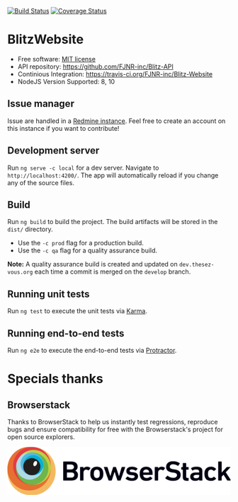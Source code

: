 [![Build Status](https://travis-ci.org/FJNR-inc/Blitz-Website.svg?branch=master)](https://travis-ci.org/FJNR-inc/Blitz-Website)
[![Coverage Status](https://coveralls.io/repos/github/FJNR-inc/Blitz-Website/badge.svg?branch=master)](https://coveralls.io/github/FJNR-inc/Blitz-Website?branch=master)

# BlitzWebsite

 - Free software: [MIT license](https://github.com/FJNR-inc/Blitz-Website/blob/master/LICENSE)
 - API repository: https://github.com/FJNR-inc/Blitz-API
 - Continious Integration: https://travis-ci.org/FJNR-inc/Blitz-Website
 - NodeJS Version Supported: 8, 10

## Issue manager 

Issue are handled in a [Redmine instance](https://genielibre.com/projects/blitz-paradisio). 
Feel free to create an account on this instance if you want to contribute!

## Development server

Run `ng serve -c local` for a dev server. Navigate to `http://localhost:4200/`. The app will automatically reload if you change any of the source files.

## Build

Run `ng build` to build the project. The build artifacts will be stored in the `dist/` directory. 

 - Use the `-c prod` flag for a production build.
 - Use the `-c qa` flag for a quality assurance build.

**Note:** A quality assurance build is created and updated on `dev.thesez-vous.org` each time a commit is merged on the `develop` branch. 

## Running unit tests

Run `ng test` to execute the unit tests via [Karma](https://karma-runner.github.io).

## Running end-to-end tests

Run `ng e2e` to execute the end-to-end tests via [Protractor](http://www.protractortest.org/).

# Specials thanks

## Browserstack

Thanks to BrowserStack to help us instantly test regressions, 
reproduce bugs and ensure compatibility for free with the Browserstack's project 
for open source explorers. 

[![Browserstack Logo](Browserstack-logo.png)](https://browserstack.com)



